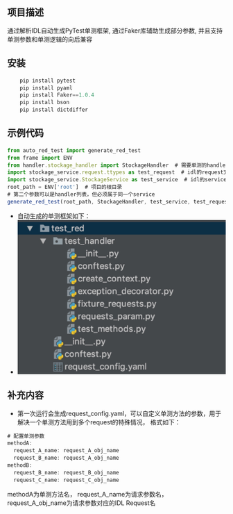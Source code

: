 ## 项目描述
通过解析IDL自动生成PyTest单测框架,
通过Faker库辅助生成部分参数,
并且支持单测参数和单测逻辑的向后兼容

## 安装
```javascript
    pip install pytest
    pip install pyaml
    pip install Faker==1.0.4
    pip install bson
    pip install dictdiffer
```

## 示例代码
```javascript
from auto_red_test import generate_red_test
from frame import ENV
from handler.stockage_handler import StockageHandler  # 需要单测的handler
import stockage_service.request.ttypes as test_request  # idl的request文件
import stockage_service.StockageService as test_service  # idl的service文件
root_path = ENV['root']  # 项目的根目录
# 第二个参数可以是handler列表，但必须属于同一个service
generate_red_test(root_path, StockageHandler, test_service, test_request)
```
* 自动生成的单测框架如下：
* ![image](https://raw.githubusercontent.com/qjjayy/red_test/master/image/test_red.jpg)

## 补充内容
* 第一次运行会生成request_config.yaml，可以自定义单测方法的参数，用于解决一个单测方法用到多个request的特殊情况，
格式如下：
```javascript
# 配置单测参数
methodA:
  request_A_name: request_A_obj_name
  request_B_name: request_A_obj_name
methodB:
  request_B_name: request_B_obj_name
  request_C_name: request_C_obj_name
```
methodA为单测方法名， request_A_name为请求参数名，request_A_obj_name为请求参数对应的IDL Request名
